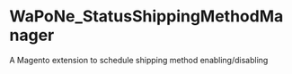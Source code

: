 # WaPoNe_StatusShippingMethodManager
A Magento extension to schedule shipping method enabling/disabling

